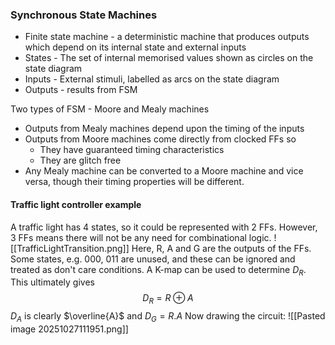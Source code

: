 ### Synchronous State Machines
- Finite state machine - a deterministic machine that produces outputs which depend on its internal state and external inputs
- States - The set of internal memorised values shown as circles on the state diagram
- Inputs - External stimuli, labelled as arcs on the state diagram
- Outputs - results from FSM

Two types of FSM - Moore and Mealy machines
- Outputs from Mealy machines depend upon the timing of the inputs
- Outputs from Moore machines come directly from clocked FFs so
	- They have guaranteed timing characteristics
	- They are glitch free
- Any Mealy machine can be converted to a Moore machine and vice versa, though their timing properties will be different.

#### Traffic light controller example
A traffic light has 4 states, so it could be represented with 2 FFs. However, 3 FFs means there will not be any need for combinational logic.
![[TrafficLightTransition.png]]
Here, R, A and G are the outputs of the FFs. Some states, e.g. 000, 011 are unused, and these can be ignored and treated as don't care conditions.
A K-map can be used to determine $D_R$. This ultimately gives $$
D_{R}=R\oplus A
$$
$D_A$ is clearly $\overline{A}$ and $D_{G}=R.A$
Now drawing the circuit:
![[Pasted image 20251027111951.png]]